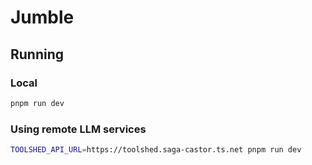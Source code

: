 # Jumble

## Running

### Local

```bash
pnpm run dev
```

### Using remote LLM services

```bash
TOOLSHED_API_URL=https://toolshed.saga-castor.ts.net pnpm run dev
```
